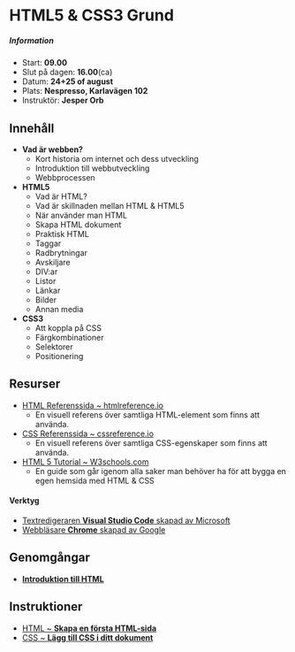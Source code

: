 # HTML5 & CSS3 Grund

##### Information
* Start: **09.00**
* Slut på dagen: **16.00**(ca)
* Datum: **24+25 of august**
* Plats: **Nespresso, Karlavägen 102**
* Instruktör: **Jesper Orb**


## Innehåll

* **Vad är webben?**
  * Kort historia om internet och dess utveckling
  * Introduktion till webbutveckling
  * Webbprocessen
* **HTML5**
  * Vad är HTML?
  * Vad är skillnaden mellan HTML & HTML5
  * När använder man HTML
  * Skapa HTML dokument
  * Praktisk HTML
  * Taggar
  * Radbrytningar
  * Avskiljare
  * DIV:ar
  * Listor
  * Länkar
  * Bilder
  * Annan media
* **CSS3**
  * Att koppla på CSS
  * Färgkombinationer
  * Selektorer
  * Positionering

## Resurser

* [HTML Referenssida ~ htmlreference.io](http://htmlreference.io/)
  * En visuell referens över samtliga HTML-element som finns att använda.  
* [CSS Referenssida ~ cssreference.io](http://cssreference.io/)
  * En visuell referens över samtliga CSS-egenskaper som finns att använda.
* [HTML 5 Tutorial ~ W3schools.com](https://www.w3schools.com/html/default.asp)
  * En guide som går igenom alla saker man behöver ha för att bygga en egen hemsida med HTML & CSS

#### Verktyg
 * [Textredigeraren __Visual Studio Code__ skapad av Microsoft](https://code.visualstudio.com/)
 * [Webbläsare __Chrome__ skapad av Google](https://www.google.com/chrome/browser/desktop/index.html)

## Genomgångar

* [__Introduktion till HTML__](html-intro.html)

## Instruktioner

* [HTML ~ __Skapa en första HTML-sida__](skapa-html-sida.html)
* [CSS  ~ __Lägg till CSS i ditt dokument__](lagg-till-css.html)
